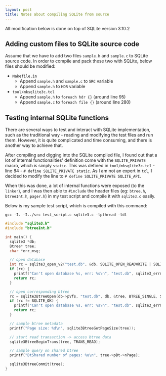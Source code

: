 ```yaml
---
layout: post
title: Notes about compiling SQLite from source
---
```


All modification below is done on top of SQLite version 3.10.2

## Adding custom files to SQLite source code

Assume that we have to add two files `sample.h` and `sample.c` to SQLite source code. In order to compile and pack these two with SQLite, below files should be modified:

- `Makefile.in`
  - Append `sample.h` and `sample.c` to `SRC` variable
  - Append `sample.h` to `HDR` variable
- `tool/mksqlite3c.tcl`
  - Append `sample.h` to `foreach hdr {}` (around line 95)
  - Append `sample.c` to `foreach file {}` (around line 280)

## Testing internal SQLite functions

There are several ways to test and interact with SQLite implementation, such as the traditional way - reading and modifying the test files and run them. However, it is quite complicated and time consuming, and there is another way to achieve that.

After compiling and digging into the SQLite compiled file, I found out that a lot of internal functionalities' definition come with the `SQLITE_PRIVATE` macro, which is simply `static`. This was defined in `tool/mksqlite3c.tcl` - line 84 - `# define SQLITE_PRIVATE static`. As I am not an expert in `tcl`, I decided to modify the line to `# define SQLITE_PRIVATE SQLITE_API`.

When this was done, a lot of internal functions were exposed (to the `linker`), and I was then able to `#include` the header files (eg: `btree.h`, `btreeInt.h`, `pager.h`) in my test script and compile it with `sqlite3.c` easily.

Below is my sample test script, which is compiled with this command:

```shell
gcc -I. -I../src test_script.c sqlite3.c -lpthread -ldl
```

```c
#include "sqlite3.h"
#include "btreeInt.h"

int main() {
  sqlite3 *db;
  Btree* tree;
  char *err_msg;

  // open database
  int rc = sqlite3_open_v2("test.db", &db, SQLITE_OPEN_READWRITE | SQLITE_OPEN_CREATE, NULL);
  if (rc) {
    printf("Can't open database %s, err: %s\n", "test.db", sqlite3_errmsg(db));
    return rc;
  }

  // open corresponding btree
  rc = sqlite3BtreeOpen(db->pVfs, "test.db", db, &tree, BTREE_SINGLE, SQLITE_ACCESS_READ);
  if (rc != SQLITE_OK) {
    printf("Can't open database %s, err: %s\n", "test.db", sqlite3_errmsg(db));
    return rc;
  }

  // sample btree metadata
  printf("Page size: %d\n", sqlite3BtreeGetPageSize(tree));

  // start read transaction -> access btree data
  sqlite3BtreeBeginTrans(tree, TRANS_READ);

  // sample query on shared btree
  printf("BtShared number of pages: %u\n", tree->pBt->nPage);

  sqlite3BtreeCommit(tree);
}
```